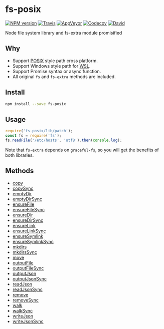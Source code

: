 fs-posix
=====

[![NPM version](https://img.shields.io/npm/v/fs-posix.svg?style=flat-square)](https://www.npmjs.com/package/fs-posix)
[![Travis](https://img.shields.io/travis/gucong3000/fs-posix.svg?&label=Linux)](https://travis-ci.org/gucong3000/fs-posix)
[![AppVeyor](https://img.shields.io/appveyor/ci/gucong3000/fs-posix.svg?&label=Windows)](https://ci.appveyor.com/project/gucong3000/fs-posix)
[![Codecov](https://img.shields.io/codecov/c/github/gucong3000/fs-posix.svg)](https://codecov.io/gh/gucong3000/fs-posix)
[![David](https://img.shields.io/david/gucong3000/fs-posix.svg)](https://david-dm.org/gucong3000/fs-posix)

Node file system library and fs-extra module promisified

## Why

- Support [POSIX](https://en.wikipedia.org/wiki/POSIX) style path cross platform.
- Support Windows style path for [WSL](https://docs.microsoft.com/windows/wsl).
- Support Promise syntax or async function.
- All original `fs` and `fs-extra` methods are included.


## Install

```bash
npm install --save fs-posix
```

## Usage

```js
require('fs-posix/lib/patch');
const fs = require('fs');
fs.readFile('/etc/hosts', 'utf8').then(console.log);
```

Note that `fs-extra` depends on `graceful-fs`, so you will get the benefits of both libraries.

## Methods

- [copy](https://github.com/jprichardson/node-fs-extra/#copy)
- [copySync](https://github.com/jprichardson/node-fs-extra/#copy)
- [emptyDir](https://github.com/jprichardson/node-fs-extra/#emptydirdir-callback)
- [emptyDirSync](https://github.com/jprichardson/node-fs-extra/#emptydirdir-callback)
- [ensureFile](https://github.com/jprichardson/node-fs-extra/#ensurefilefile-callback)
- [ensureFileSync](https://github.com/jprichardson/node-fs-extra/#ensurefilefile-callback)
- [ensureDir](https://github.com/jprichardson/node-fs-extra/#ensuredirdir-callback)
- [ensureDirSync](https://github.com/jprichardson/node-fs-extra/#ensuredirdir-callback)
- [ensureLink](https://github.com/jprichardson/node-fs-extra/#ensurelinksrcpath-dstpath-callback)
- [ensureLinkSync](https://github.com/jprichardson/node-fs-extra/#ensurelinksrcpath-dstpath-callback)
- [ensureSymlink](https://github.com/jprichardson/node-fs-extra/#ensuresymlinksrcpath-dstpath-type-callback)
- [ensureSymlinkSync](https://github.com/jprichardson/node-fs-extra/#ensuresymlinksrcpath-dstpath-type-callback)
- [mkdirs](https://github.com/jprichardson/node-fs-extra/#mkdirsdir-callback)
- [mkdirsSync](https://github.com/jprichardson/node-fs-extra/#mkdirsdir-callback)
- [move](https://github.com/jprichardson/node-fs-extra/#movesrc-dest-options-callback)
- [outputFile](https://github.com/jprichardson/node-fs-extra/#outputfilefile-data-options-callback)
- [outputFileSync](https://github.com/jprichardson/node-fs-extra/#outputfilefile-data-options-callback)
- [outputJson](https://github.com/jprichardson/node-fs-extra/#outputjsonfile-data-options-callback)
- [outputJsonSync](https://github.com/jprichardson/node-fs-extra/#outputjsonfile-data-options-callback)
- [readJson](https://github.com/jprichardson/node-fs-extra/#readjsonfile-options-callback)
- [readJsonSync](https://github.com/jprichardson/node-fs-extra/#readjsonfile-options-callback)
- [remove](https://github.com/jprichardson/node-fs-extra/#removedir-callback)
- [removeSync](https://github.com/jprichardson/node-fs-extra/#removedir-callback)
- [walk](https://github.com/jprichardson/node-fs-extra/#walk)
- [walkSync](https://github.com/jprichardson/node-fs-extra/#walksyncdir)
- [writeJson](https://github.com/jprichardson/node-fs-extra/#writejsonfile-object-options-callback)
- [writeJsonSync](https://github.com/jprichardson/node-fs-extra/#writejsonfile-object-options-callback)
